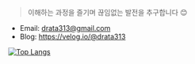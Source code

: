 > 이해하는 과정을 즐기며 끊임없는 발전을 추구합니다 😊

- Email: drata313@gmail.com
- Blog: https://velog.io/@drata313

[![Top Langs](https://github-readme-stats.vercel.app/api/top-langs/?username=Yongho5580&layout=compact)](https://github.com/anuraghazra/github-readme-stats)

